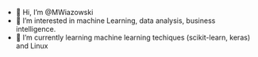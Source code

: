 - 👋 Hi, I’m @MWiazowski
- 👀 I’m interested in machine Learning, data analysis, business intelligence.
- 🌱 I’m currently learning machine learning techiques (scikit-learn, keras) and Linux
